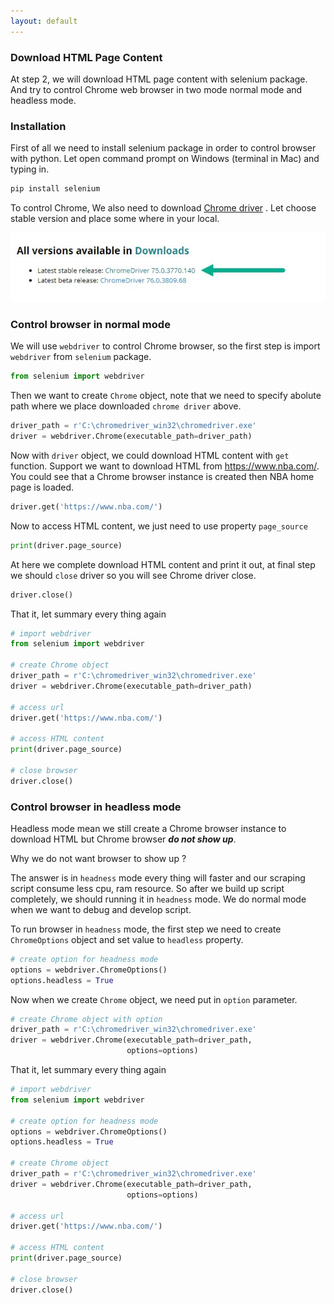 ```yaml
---
layout: default
---
```


### Download HTML Page Content

At step 2,  we will download HTML page content with selenium package. And try to control Chrome web browser in two mode normal mode and headless mode.

### Installation

First of all we need to install selenium package in order to control browser with python. Let open command prompt on Windows (terminal in Mac) and typing in.

```python
pip install selenium
```



To control Chrome, We also need to download [Chrome driver](http://chromedriver.chromium.org/home) . Let choose stable version and place some where in your local.

![](images/2019-07-28_17-33-37.jpg)

### Control browser in normal mode

We will use `webdriver` to control Chrome browser, so the first step is import `webdriver` from `selenium` package.

```python
from selenium import webdriver
```

Then we want to create `Chrome` object, note that we need to specify abolute path where we place downloaded `chrome driver` above.

```python
driver_path = r'C:\chromedriver_win32\chromedriver.exe'
driver = webdriver.Chrome(executable_path=driver_path)
```

Now with `driver` object, we could download HTML content with `get` function. Support we want to download HTML from https://www.nba.com/. You could see that a Chrome browser instance is created then NBA home page is loaded.

```python
driver.get('https://www.nba.com/')
```

Now to access HTML content, we just need to use property `page_source`

```python
print(driver.page_source)
```

At here we complete download HTML content and print it out,  at final step we should `close` driver so you will see Chrome driver close.

```python
driver.close()
```

That it, let summary every thing again

```python
# import webdriver
from selenium import webdriver

# create Chrome object
driver_path = r'C:\chromedriver_win32\chromedriver.exe'
driver = webdriver.Chrome(executable_path=driver_path)

# access url
driver.get('https://www.nba.com/')

# access HTML content
print(driver.page_source)

# close browser
driver.close()
```



### Control browser in headless mode

Headless mode mean we still create a Chrome browser instance to download HTML but Chrome browser ***do not show up***.

Why we do not want browser to show up ?

The answer is in `headness` mode every thing will faster and our scraping script consume less cpu, ram resource. So after we build up script completely, we should running it in `headness` mode. We do normal mode when we want to debug and develop script.

To run browser in `headness` mode, the first step we need to create `ChromeOptions` object and set value to `headless` property.

```python
# create option for headness mode
options = webdriver.ChromeOptions()
options.headless = True
```

Now when we create `Chrome` object, we need put in `option` parameter.

```python
# create Chrome object with option
driver_path = r'C:\chromedriver_win32\chromedriver.exe'
driver = webdriver.Chrome(executable_path=driver_path,
                          options=options)
```

That it, let summary every thing again

```python
# import webdriver
from selenium import webdriver

# create option for headness mode
options = webdriver.ChromeOptions()
options.headless = True

# create Chrome object
driver_path = r'C:\chromedriver_win32\chromedriver.exe'
driver = webdriver.Chrome(executable_path=driver_path,
                          options=options)

# access url
driver.get('https://www.nba.com/')

# access HTML content
print(driver.page_source)

# close browser
driver.close()
```